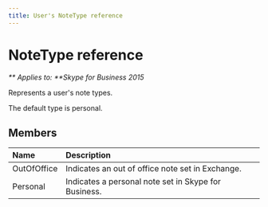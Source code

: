 ```yaml
---
title: User's NoteType reference
---
```

# NoteType reference 


_** Applies to: **Skype for Business 2015_

Represents a user's note types. 
            

The default type is personal.
            
## Members



|**Name**|**Description**|
|:-----|:-----|
|OutOfOffice|Indicates an out of office note set in Exchange.|
|Personal|Indicates a personal note set in Skype for Business.|
